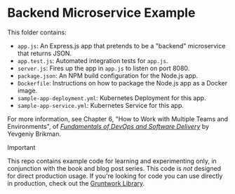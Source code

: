 # Backend Microservice Example 

This folder contains:

* `app.js`: An Express.js app that pretends to be a "backend" microservice that returns JSON.
* `app.test.js`: Automated integration tests for `app.js`.
* `server.js`: Fires up the app in `app.js` to listen on port 8080.
* `package.json`: An NPM build configuration for the Node.js app.
* `Dockerfile`: Instructions on how to package the Node.js app as a Docker image.
* `sample-app-deployment.yml`: Kubernetes Deployment for this app.
* `sample-app-service.yml`: Kubernetes Service for this app.

For more information, see Chapter 6, "How to Work with Multiple Teams and Environments", of [_Fundamentals of DevOps 
and Software Delivery_](https://www.fundamentals-of-devops.com) by Yevgeniy Brikman.

> [!IMPORTANT]  
> This repo contains example code for learning and experimenting only, in conjunction with the book and blog post
> series. This code is _not_ designed for direct production usage. If you're looking for code you can use directly in
> production, check out the [Gruntwork Library](https://www.gruntwork.io/products/library).

